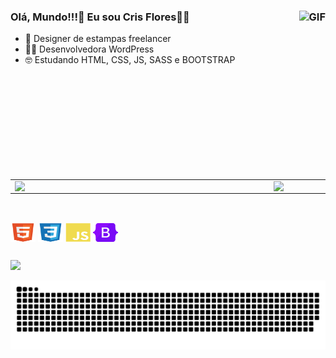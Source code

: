 ### Olá, Mundo!!!👋 Eu sou Cris Flores🌺🌷 <img align="right" height="270px" alt="GIF" src="https://media.giphy.com/media/paTz7UZbPfTZFRYnnB/giphy.gif" />

- 🎨 Designer de estampas freelancer
- 🧑‍💻 Desenvolvedora WordPress
- 🤓 Estudando HTML, CSS, JS, SASS e BOOTSTRAP 


##



<center>
  <table>
    <tr>
        <td><img width="400px" align="left" src="https://github-readme-stats.vercel.app/api/top-langs/?username=CristianeFlores&hide=html&layout=compact&theme=react" /></td>
        <td><img width="495px" align="left" src="https://github-readme-stats.vercel.app/api?username=CristianeFlores&theme=react"/></td>
    </tr>   
  </table> 
</center>  



 
<!-- <div align="height">
  <a href="https://github.com/CristianeFlores">
  <img height="180em" src="https://github-readme-stats.vercel.app/api?username=CristianeFlores&show_icons=true&theme=react&include_all_commits=true&count_private=true"/>
  <img height="180em" src="https://github-readme-stats.vercel.app/api/top-langs/?username=CristianeFlores&layout=compact&langs_count=7&theme=react"/>
  
</div> -->

##
  
  <div style="display: inline_block"><br>
  <img align="center" alt="Cris-HTML" height="30" width="40" src="https://raw.githubusercontent.com/devicons/devicon/master/icons/html5/html5-original.svg">
  <img align="center" alt="Cris-CSS" height="30" width="40" src="https://raw.githubusercontent.com/devicons/devicon/master/icons/css3/css3-original.svg">  
  <img align="center" alt="Cris-Js" height="30" width="40" src="https://raw.githubusercontent.com/devicons/devicon/master/icons/javascript/javascript-plain.svg">   
  <img align="center" alt="Cris-Bootstrap" height="30" width="40" src="https://raw.githubusercontent.com/devicons/devicon/master/icons/bootstrap/bootstrap-original.svg"> 
 
<div>  
 
 ##
<!--  <a href="#" target="_blank"><img src="https://img.shields.io/badge/-Instagram-%23E4405F?style=for-the-badge&logo=instagram&logoColor=white" target="_blank"></a> -->
 <a href="#" target="_blank"><img src="https://img.shields.io/badge/-LinkedIn-%230077B5?style=for-the-badge&logo=linkedin&logoColor=white" target="_blank"></a>
  
![Snake animation](https://github.com/CristianeFlores/CristianeFlores/blob/output/github-contribution-grid-snake.svg)
 
</div>

